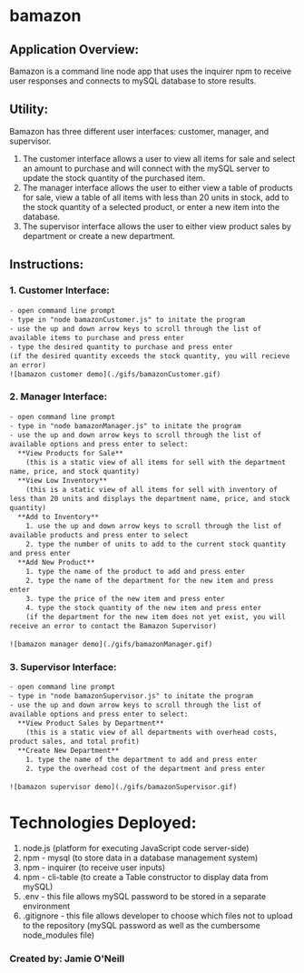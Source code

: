 # bamazon

## Application Overview: 
Bamazon is a command line node app that uses the inquirer npm to receive user responses and connects to mySQL database to store results.

## Utility:  
Bamazon has three different user interfaces: customer, manager, and supervisor.  
  1. The customer interface allows a user to view all items for sale and select an amount to purchase and will connect with the mySQL server to update the stock quantity of the purchased item.  
  2. The manager interface allows the user to either view a table of products for sale, view a table of all items with less than 20 units in stock, add to the stock quantity of a selected product, or enter a new item into the database.
  3. The supervisor interface allows the user to either view product sales by department or create a new department.   

## Instructions:  
  ### 1.  Customer Interface:
    - open command line prompt
    - type in "node bamazonCustomer.js" to initate the program
    - use the up and down arrow keys to scroll through the list of available items to purchase and press enter
    - type the desired quantity to purchase and press enter
    (if the desired quantity exceeds the stock quantity, you will recieve an error) 
    ![bamazon customer demo](./gifs/bamazonCustomer.gif)
  
  ### 2.  Manager Interface:
    - open command line prompt
    - type in "node bamazonManager.js" to initate the program
    - use the up and down arrow keys to scroll through the list of available options and press enter to select:
      **View Products for Sale**
        (this is a static view of all items for sell with the department name, price, and stock quantity)
      **View Low Inventory**
        (this is a static view of all items for sell with inventory of less than 20 units and displays the department name, price, and stock quantity)
      **Add to Inventory**
        1. use the up and down arrow keys to scroll through the list of available products and press enter to select
        2. type the number of units to add to the current stock quantity and press enter
      **Add New Product**
        1. type the name of the product to add and press enter
        2. type the name of the department for the new item and press enter
        3. type the price of the new item and press enter
        4. type the stock quantity of the new item and press enter
        (if the department for the new item does not yet exist, you will receive an error to contact the Bamazon Supervisor)

    ![bamazon manager demo](./gifs/bamazonManager.gif)

  ### 3.  Supervisor Interface:
    - open command line prompt
    - type in "node bamazonSupervisor.js" to initate the program
    - use the up and down arrow keys to scroll through the list of available options and press enter to select:
      **View Product Sales by Department**
        (this is a static view of all departments with overhead costs, product sales, and total profit)
      **Create New Department**
        1. type the name of the department to add and press enter
        2. type the overhead cost of the department and press enter 

    ![bamazon supervisor demo](./gifs/bamazonSupervisor.gif)


# Technologies Deployed: 
  1. node.js (platform for executing JavaScript code server-side)
  2. npm - mysql (to store data in a database management system)
  3. npm - inquirer (to receive user inputs)
  4. npm - cli-table (to create a Table constructor to display data from mySQL)
  5. .env - this file allows mySQL password to be stored in a separate environment
  6. .gitignore - this file allows developer to choose which files not to upload to the repository (mySQL password as well as the cumbersome node_modules file)


### Created by: Jamie O'Neill
